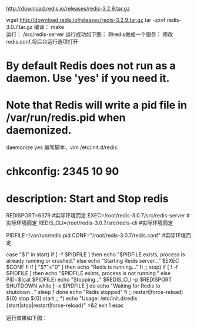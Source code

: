 http://download.redis.io/releases/redis-3.2.9.tar.gz


wget http://download.redis.io/releases/redis-3.2.9.tar.gz
tar -zxvf redis-3.0.7.tar.gz
编译：
make  
运行：
/src/redis-server
运行成功如下图：
将redis做成一个服务：
修改redis.conf,将后台运行选项打开

# By default Redis does not run as a daemon. Use 'yes' if you need it.
# Note that Redis will write a pid file in /var/run/redis.pid when daemonized.
daemonize yes
编写脚本，vim /etc/init.d/redis:
 

# chkconfig: 2345 10 90
# description: Start and Stop redis
  
REDISPORT=6379 #实际环境而定
EXEC=/root/redis-3.0.7/src/redis-server #实际环境而定
REDIS_CLI=/root/redis-3.0.7/src/redis-cli #实际环境而定
  
PIDFILE=/var/run/redis.pid
CONF="/root/redis-3.0.7/redis.conf" #实际环境而定
  
case "$1" in
        start)
                if [ -f $PIDFILE ]
                then
                        echo "$PIDFILE exists, process is already running or crashed."
                else
                        echo "Starting Redis server..."
                        $EXEC $CONF
                fi
                if [ "$?"="0" ]
                then
                        echo "Redis is running..."
                fi
                ;;
        stop)
                if [ ! -f $PIDFILE ]
                then
                        echo "$PIDFILE exists, process is not running."
                else
                        PID=$(cat $PIDFILE)
                        echo "Stopping..."
                        $REDIS_CLI -p $REDISPORT SHUTDOWN
                        while [ -x $PIDFILE ]
                        do
                                echo "Waiting for Redis to shutdown..."
                                sleep 1
                        done
                        echo "Redis stopped"
                fi
                ;;
        restart|force-reload)
                ${0} stop
                ${0} start
                ;;
        *)
                echo "Usage: /etc/init.d/redis {start|stop|restart|force-reload}" >&2
                exit 1
esac
　　

 
 
运行效果如下图：
 
